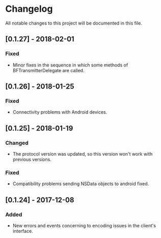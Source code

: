 # Changelog
All notable changes to this project will be documented in this file.

## [0.1.27] - 2018-02-01
### Fixed
- Minor fixes in the sequence in which some methods of BFTransmitterDelegate are called.

## [0.1.26] - 2018-01-25
### Fixed
- Connectivity problems with Android devices.

## [0.1.25] - 2018-01-19
### Changed
- The protocol version was updated, so this version won't work with previous versions.

### Fixed
- Compatibility problems sending NSData objects to android fixed.


## [0.1.24] - 2017-12-08
### Added
- New errors and events concerning to encoding issues in the client's interface.
